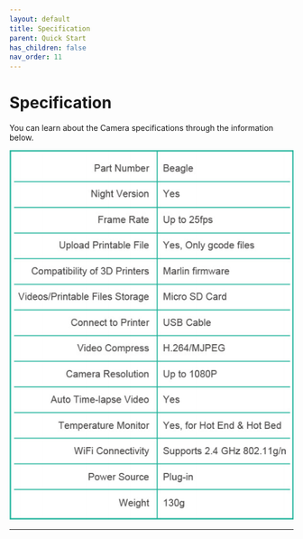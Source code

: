 ```yaml
---
layout: default
title: Specification
parent: Quick Start
has_children: false
nav_order: 11
---
```


# Specification

You can learn about the Camera specifications through the information below.

![](./images/Specification.png)

----
